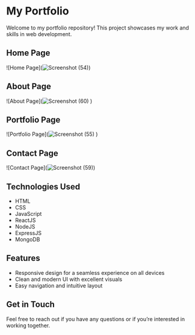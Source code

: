 # My Portfolio

Welcome to my portfolio repository! This project showcases my work and skills in web development.

## Home Page

![Home Page](![Screenshot (54)](https://github.com/praveenramakurthi/MyPortfolio/assets/81426194/564eeaf3-20d2-42b5-9e9b-509794828f1d))

## About Page

![About Page](![Screenshot (60)](https://github.com/praveenramakurthi/MyPortfolio/assets/81426194/8854ae0b-e22e-4fa3-bf41-78d834042562)
)

## Portfolio Page

![Portfolio Page](![Screenshot (55)](https://github.com/praveenramakurthi/MyPortfolio/assets/81426194/17d94750-8bad-47e3-9add-d33733787ee9)
)

## Contact Page

![Contact Page](![Screenshot (59)](https://github.com/praveenramakurthi/MyPortfolio/assets/81426194/f0c07be2-bbcd-417b-977c-d559c08f3bb5))

## Technologies Used
- HTML
- CSS
- JavaScript
- ReactJS
- NodeJS
- ExpressJS
- MongoDB

## Features
- Responsive design for a seamless experience on all devices
- Clean and modern UI with excellent visuals
- Easy navigation and intuitive layout

## Get in Touch
Feel free to reach out if you have any questions or if you’re interested in working together.


